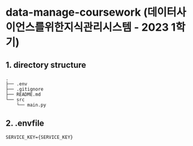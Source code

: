 # data-manage-coursework (데이터사이언스를위한지식관리시스템 - 2023 1학기)


## 1. directory structure

<!--
tree -a -L 2 -I .git
-->
```
.
├── .env
├── .gitignore
├── README.md
└── src
    └── main.py
```
## 2. .envfile
```
SERVICE_KEY={SERVICE_KEY}
```

